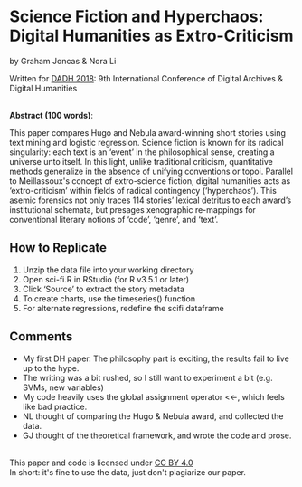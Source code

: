 # Science Fiction and Hyperchaos: <br>Digital Humanities as Extro-Criticism

by Graham Joncas & Nora Li

Written for <a href="http://dadh2018.dila.edu.tw/?lang=en">DADH 2018</a>: 9th International Conference of Digital Archives & Digital Humanities<br>&nbsp;



<b>Abstract (100 words)</b>:<br>

This paper compares Hugo and Nebula award-winning short stories using text mining and logistic regression. Science fiction is known for its radical singularity: each text is an ‘event’ in the philosophical sense, creating a universe unto itself. In this light, unlike traditional criticism, quantitative methods generalize in the absence of unifying conventions or topoi. Parallel to Meillassoux's concept of extro-science fiction, digital humanities acts as ‘extro-criticism’ within fields of radical contingency (‘hyperchaos’). This asemic forensics not only traces 114 stories’ lexical detritus to each award’s institutional schemata, but presages xenographic re-mappings for conventional literary notions of ‘code’, ‘genre’, and ‘text’.



## How to Replicate
<ol>

<li>Unzip the data file into your working directory</li>

<li>Open sci-fi.R in RStudio (for R v3.5.1 or later)</li>

<li>Click ‘Source’ to extract the story metadata</li>

<li>To create charts, use the timeseries() function</li>

<li>For alternate regressions, redefine the scifi dataframe</li>

</ol>



## Comments

<ul>

<li>My first DH paper. The philosophy part is exciting, the results fail to live up to the hype.</li>

<li>The writing was a bit rushed, so I still want to experiment a bit (e.g. SVMs, new variables)</li>

<li>My code heavily uses the global assignment operator <<-, which feels like bad practice.</li>

<li>NL thought of comparing the Hugo & Nebula award, and collected the data.</li>

<li>GJ thought of the theoretical framework, and wrote the code and prose.
</li>
</ul>

&nbsp;<br>
This paper and code is licensed under <a href="https://creativecommons.org/licenses/by/4.0">CC BY 4.0</a><br>
In short: it's fine to use the data, just don't plagiarize our paper.
